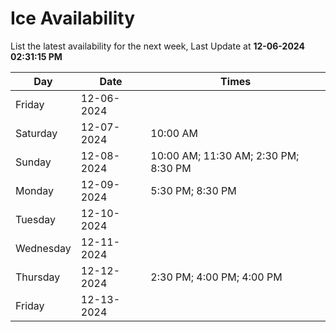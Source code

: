# Ice Availability

List the latest availability for the next week, Last Update at **12-06-2024 02:31:15 PM**

| Day         | Date        | Times       |
| ----------- | ----------- | ----------- |
|Friday|12-06-2024||
|Saturday|12-07-2024|10:00 AM|
|Sunday|12-08-2024|10:00 AM; 11:30 AM; 2:30 PM; 8:30 PM|
|Monday|12-09-2024|5:30 PM; 8:30 PM|
|Tuesday|12-10-2024||
|Wednesday|12-11-2024||
|Thursday|12-12-2024|2:30 PM; 4:00 PM; 4:00 PM|
|Friday|12-13-2024||
